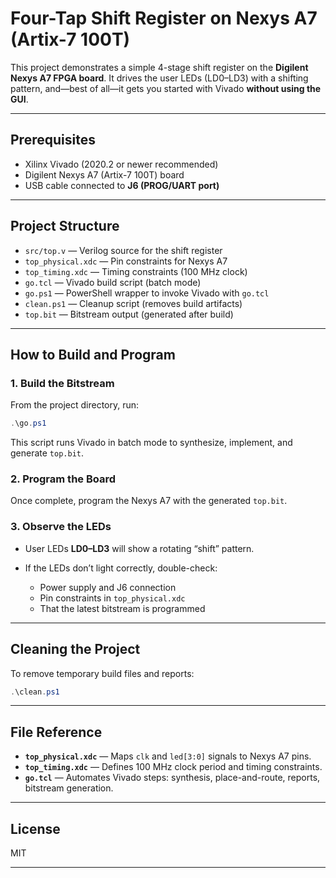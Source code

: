 # Four-Tap Shift Register on Nexys A7 (Artix-7 100T)

This project demonstrates a simple 4-stage shift register on the **Digilent Nexys A7 FPGA board**. It drives the user LEDs (LD0–LD3) with a shifting pattern, and—best of all—it gets you started with Vivado **without using the GUI**.

---

## Prerequisites

* Xilinx Vivado (2020.2 or newer recommended)
* Digilent Nexys A7 (Artix-7 100T) board
* USB cable connected to **J6 (PROG/UART port)**

---

## Project Structure

* `src/top.v` — Verilog source for the shift register
* `top_physical.xdc` — Pin constraints for Nexys A7
* `top_timing.xdc` — Timing constraints (100 MHz clock)
* `go.tcl` — Vivado build script (batch mode)
* `go.ps1` — PowerShell wrapper to invoke Vivado with `go.tcl`
* `clean.ps1` — Cleanup script (removes build artifacts)
* `top.bit` — Bitstream output (generated after build)

---

## How to Build and Program

### 1. Build the Bitstream

From the project directory, run:

```powershell
.\go.ps1
```

This script runs Vivado in batch mode to synthesize, implement, and generate `top.bit`.

### 2. Program the Board

Once complete, program the Nexys A7 with the generated `top.bit`.

### 3. Observe the LEDs

* User LEDs **LD0–LD3** will show a rotating “shift” pattern.
* If the LEDs don’t light correctly, double-check:

  * Power supply and J6 connection
  * Pin constraints in `top_physical.xdc`
  * That the latest bitstream is programmed

---

## Cleaning the Project

To remove temporary build files and reports:

```powershell
.\clean.ps1
```

---

## File Reference

* **`top_physical.xdc`** — Maps `clk` and `led[3:0]` signals to Nexys A7 pins.
* **`top_timing.xdc`** — Defines 100 MHz clock period and timing constraints.
* **`go.tcl`** — Automates Vivado steps: synthesis, place-and-route, reports, bitstream generation.

---

## License

MIT

---